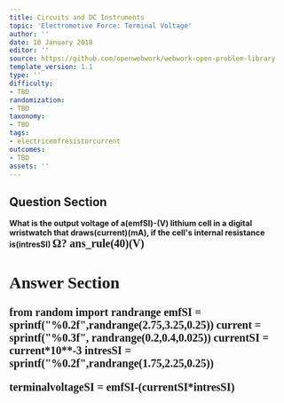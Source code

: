 ```yaml
---
title: Circuits and DC Instruments
topic: 'Electromotive Force: Terminal Voltage'
author: ''
date: 10 January 2018
editor: ''
source: https://github.com/openwebwork/webwork-open-problem-library
template_version: 1.1
type: ''
difficulty:
- TBD
randomization:
- TBD
taxonomy:
- TBD
tags:
- electricemfresistorcurrent
outcomes:
- TBD
assets: ''
---
```


## Question Section 

<b>
What is the output voltage of a(emfSI)-(V) lithium cell in a digital wristwatch that draws(current)(mA), if the cell's internal resistance is(intresSI) <span style="font-family: 'Times'; font-size: 20px";>&Omega;<span>?
ans_rule(40)(V)



## Answer Section

from random import randrange
emfSI = sprintf("%0.2f",randrange(2.75,3.25,0.25))
current = sprintf("%0.3f", randrange(0.2,0.4,0.025))
currentSI = current*10**-3
intresSI = sprintf("%0.2f",randrange(1.75,2.25,0.25))

terminalvoltageSI = emfSI-(currentSI*intresSI)